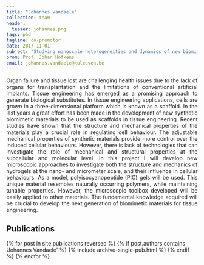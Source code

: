 ```yaml
---
title: "Johannes Vandaele"
collection: team
header:
  teaser: johannes.png
tags: phd
tagline: co-promotor
date: 2017-11-01
subject: "Studying nanoscale heterogeneities and dynamics of new biomimetic polymer gels using advanced microscopy"
prom: Prof. Johan Hofkens
email: johannes.vandaele@kuleuven.be
---
```

<p align= "justify">
Organ failure and tissue lost are challenging health issues due to the lack of organs for transplantation and the limitations of conventional artificial implants. Tissue engineering has emerged as a promising approach to generate biological substitutes. In tissue engineering applications, cells are grown in a three-dimensional platform which is known as a scaffold.
In the last years a great effort has been made in the development of new synthetic biomimetic materials to be used as scaffolds in tissue engineering. Recent studies have shown that the structure and mechanical properties of the materials play a crucial role in regulating cell behaviour. The adjustable mechanical properties of synthetic materials provide more control over the induced cellular behaviours. However, there is lack of technologies that can investigate the role of mechanical and structural properties at the subcellular and molecular level.
In this project I will develop new microscopic approaches to investigate both the structure and mechanics of hydrogels at the nano- and micrometer scale, and their influence in cellular behaviours. As a model, polyisocyanopeptide (PIC) gels will be used. This unique material resembles naturally occurring polymers, while maintaining tunable properties. However, the microscopic toolbox developed will be easily applied to other materials. The fundamental knowledge acquired will be crucial to develop the next generation of biomimetic materials for tissue engineering.

<h2> Publications </h2>
{% for post in site.publications reversed %}
  {% if post.authors contains 'Johannes Vandaele' %}
    {% include archive-single-pub.html %}
  {% endif %}
{% endfor %}
